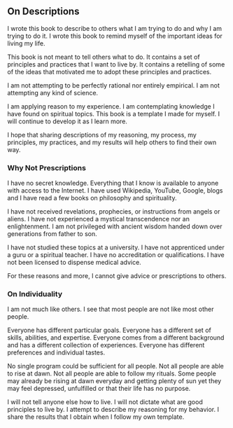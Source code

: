 ## On Descriptions

I wrote this book to describe to others what I am trying to do and why I am trying to do it. I wrote this book to remind myself of the important ideas for living my life. 

This book is not meant to tell others what to do. It contains a set of principles and practices that I want to live by. It contains a retelling of some of the ideas that motivated me to adopt these principles and practices.

I am not attempting to be perfectly rational nor entirely empirical. I am not attempting any kind of science.

I am applying reason to my experience. I am contemplating knowledge I have found on spiritual topics. This book is a template I made for myself. I will continue to develop it as I learn more.

I hope that sharing descriptions of my reasoning, my process, my principles, my practices, and my results will help others to find their own way.

### Why Not Prescriptions

I have no secret knowledge. Everything that I know is available to anyone with access to the Internet. I have used Wikipedia, YouTube, Google, blogs and I have read a few books on philosophy and spirituality.

I have not received revelations, prophecies, or instructions from angels or aliens. I have not experienced a mystical transcendence nor an enlightenment. I am not privileged with ancient wisdom handed down over generations from father to son.

I have not studied these topics at a university. I have not apprenticed under a guru or a spiritual teacher. I have no accreditation or qualifications. I have not been licensed to dispense medical advice.

For these reasons and more, I cannot give advice or prescriptions to others.

### On Individuality

I am not much like others. I see that most people are not like most other people.

Everyone has different particular goals. Everyone has a different set of skills, abilities, and expertise. Everyone comes from a different background and has a different collection of experiences. Everyone has different preferences and individual tastes.

No single program could be sufficient for all people. Not all people are able to rise at dawn. Not all people are able to follow my rituals. Some people may already be rising at dawn everyday and getting plenty of sun yet they may feel depressed, unfulfilled or that their life has no purpose.

I will not tell anyone else how to live. I will not dictate what are good principles to live by. I attempt to describe my reasoning for my behavior. I share the results that I obtain when I follow my own template.

